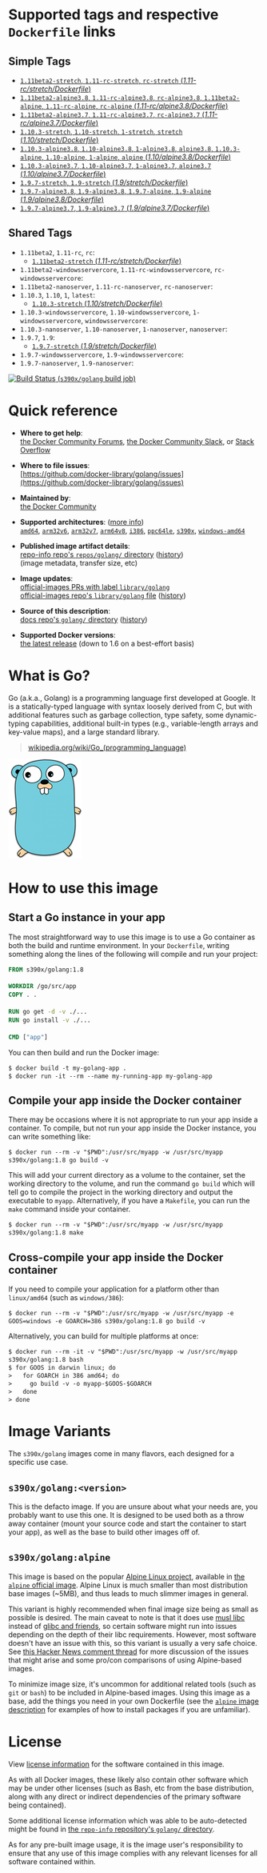 <!--

********************************************************************************

WARNING:

    DO NOT EDIT "golang/README.md"

    IT IS AUTO-GENERATED

    (from the other files in "golang/" combined with a set of templates)

********************************************************************************

-->

# Supported tags and respective `Dockerfile` links

## Simple Tags

-	[`1.11beta2-stretch`, `1.11-rc-stretch`, `rc-stretch` (*1.11-rc/stretch/Dockerfile*)](https://github.com/docker-library/golang/blob/9d80ad8bdf0abe15bdd3fbc77f92b17e69fe9284/1.11-rc/stretch/Dockerfile)
-	[`1.11beta2-alpine3.8`, `1.11-rc-alpine3.8`, `rc-alpine3.8`, `1.11beta2-alpine`, `1.11-rc-alpine`, `rc-alpine` (*1.11-rc/alpine3.8/Dockerfile*)](https://github.com/docker-library/golang/blob/9d80ad8bdf0abe15bdd3fbc77f92b17e69fe9284/1.11-rc/alpine3.8/Dockerfile)
-	[`1.11beta2-alpine3.7`, `1.11-rc-alpine3.7`, `rc-alpine3.7` (*1.11-rc/alpine3.7/Dockerfile*)](https://github.com/docker-library/golang/blob/9d80ad8bdf0abe15bdd3fbc77f92b17e69fe9284/1.11-rc/alpine3.7/Dockerfile)
-	[`1.10.3-stretch`, `1.10-stretch`, `1-stretch`, `stretch` (*1.10/stretch/Dockerfile*)](https://github.com/docker-library/golang/blob/fa0223eaa427188e0c70025f557d515129a9973f/1.10/stretch/Dockerfile)
-	[`1.10.3-alpine3.8`, `1.10-alpine3.8`, `1-alpine3.8`, `alpine3.8`, `1.10.3-alpine`, `1.10-alpine`, `1-alpine`, `alpine` (*1.10/alpine3.8/Dockerfile*)](https://github.com/docker-library/golang/blob/b7a4a48a142ef2ada9c5794ba054fd008656c779/1.10/alpine3.8/Dockerfile)
-	[`1.10.3-alpine3.7`, `1.10-alpine3.7`, `1-alpine3.7`, `alpine3.7` (*1.10/alpine3.7/Dockerfile*)](https://github.com/docker-library/golang/blob/fa0223eaa427188e0c70025f557d515129a9973f/1.10/alpine3.7/Dockerfile)
-	[`1.9.7-stretch`, `1.9-stretch` (*1.9/stretch/Dockerfile*)](https://github.com/docker-library/golang/blob/4e30a6bb9f410004a8ecd2336e589f441b7398ec/1.9/stretch/Dockerfile)
-	[`1.9.7-alpine3.8`, `1.9-alpine3.8`, `1.9.7-alpine`, `1.9-alpine` (*1.9/alpine3.8/Dockerfile*)](https://github.com/docker-library/golang/blob/b7a4a48a142ef2ada9c5794ba054fd008656c779/1.9/alpine3.8/Dockerfile)
-	[`1.9.7-alpine3.7`, `1.9-alpine3.7` (*1.9/alpine3.7/Dockerfile*)](https://github.com/docker-library/golang/blob/4e30a6bb9f410004a8ecd2336e589f441b7398ec/1.9/alpine3.7/Dockerfile)

## Shared Tags

-	`1.11beta2`, `1.11-rc`, `rc`:
	-	[`1.11beta2-stretch` (*1.11-rc/stretch/Dockerfile*)](https://github.com/docker-library/golang/blob/9d80ad8bdf0abe15bdd3fbc77f92b17e69fe9284/1.11-rc/stretch/Dockerfile)
-	`1.11beta2-windowsservercore`, `1.11-rc-windowsservercore`, `rc-windowsservercore`:
-	`1.11beta2-nanoserver`, `1.11-rc-nanoserver`, `rc-nanoserver`:
-	`1.10.3`, `1.10`, `1`, `latest`:
	-	[`1.10.3-stretch` (*1.10/stretch/Dockerfile*)](https://github.com/docker-library/golang/blob/fa0223eaa427188e0c70025f557d515129a9973f/1.10/stretch/Dockerfile)
-	`1.10.3-windowsservercore`, `1.10-windowsservercore`, `1-windowsservercore`, `windowsservercore`:
-	`1.10.3-nanoserver`, `1.10-nanoserver`, `1-nanoserver`, `nanoserver`:
-	`1.9.7`, `1.9`:
	-	[`1.9.7-stretch` (*1.9/stretch/Dockerfile*)](https://github.com/docker-library/golang/blob/4e30a6bb9f410004a8ecd2336e589f441b7398ec/1.9/stretch/Dockerfile)
-	`1.9.7-windowsservercore`, `1.9-windowsservercore`:
-	`1.9.7-nanoserver`, `1.9-nanoserver`:

[![Build Status](https://doi-janky.infosiftr.net/job/multiarch/job/s390x/job/golang/badge/icon) (`s390x/golang` build job)](https://doi-janky.infosiftr.net/job/multiarch/job/s390x/job/golang/)

# Quick reference

-	**Where to get help**:  
	[the Docker Community Forums](https://forums.docker.com/), [the Docker Community Slack](https://blog.docker.com/2016/11/introducing-docker-community-directory-docker-community-slack/), or [Stack Overflow](https://stackoverflow.com/search?tab=newest&q=docker)

-	**Where to file issues**:  
	[https://github.com/docker-library/golang/issues](https://github.com/docker-library/golang/issues)

-	**Maintained by**:  
	[the Docker Community](https://github.com/docker-library/golang)

-	**Supported architectures**: ([more info](https://github.com/docker-library/official-images#architectures-other-than-amd64))  
	[`amd64`](https://hub.docker.com/r/amd64/golang/), [`arm32v6`](https://hub.docker.com/r/arm32v6/golang/), [`arm32v7`](https://hub.docker.com/r/arm32v7/golang/), [`arm64v8`](https://hub.docker.com/r/arm64v8/golang/), [`i386`](https://hub.docker.com/r/i386/golang/), [`ppc64le`](https://hub.docker.com/r/ppc64le/golang/), [`s390x`](https://hub.docker.com/r/s390x/golang/), [`windows-amd64`](https://hub.docker.com/r/winamd64/golang/)

-	**Published image artifact details**:  
	[repo-info repo's `repos/golang/` directory](https://github.com/docker-library/repo-info/blob/master/repos/golang) ([history](https://github.com/docker-library/repo-info/commits/master/repos/golang))  
	(image metadata, transfer size, etc)

-	**Image updates**:  
	[official-images PRs with label `library/golang`](https://github.com/docker-library/official-images/pulls?q=label%3Alibrary%2Fgolang)  
	[official-images repo's `library/golang` file](https://github.com/docker-library/official-images/blob/master/library/golang) ([history](https://github.com/docker-library/official-images/commits/master/library/golang))

-	**Source of this description**:  
	[docs repo's `golang/` directory](https://github.com/docker-library/docs/tree/master/golang) ([history](https://github.com/docker-library/docs/commits/master/golang))

-	**Supported Docker versions**:  
	[the latest release](https://github.com/docker/docker-ce/releases/latest) (down to 1.6 on a best-effort basis)

# What is Go?

Go (a.k.a., Golang) is a programming language first developed at Google. It is a statically-typed language with syntax loosely derived from C, but with additional features such as garbage collection, type safety, some dynamic-typing capabilities, additional built-in types (e.g., variable-length arrays and key-value maps), and a large standard library.

> [wikipedia.org/wiki/Go_(programming_language)](http://en.wikipedia.org/wiki/Go_%28programming_language%29)

![logo](https://raw.githubusercontent.com/docker-library/docs/01c12653951b2fe592c1f93a13b4e289ada0e3a1/golang/logo.png)

# How to use this image

## Start a Go instance in your app

The most straightforward way to use this image is to use a Go container as both the build and runtime environment. In your `Dockerfile`, writing something along the lines of the following will compile and run your project:

```dockerfile
FROM s390x/golang:1.8

WORKDIR /go/src/app
COPY . .

RUN go get -d -v ./...
RUN go install -v ./...

CMD ["app"]
```

You can then build and run the Docker image:

```console
$ docker build -t my-golang-app .
$ docker run -it --rm --name my-running-app my-golang-app
```

## Compile your app inside the Docker container

There may be occasions where it is not appropriate to run your app inside a container. To compile, but not run your app inside the Docker instance, you can write something like:

```console
$ docker run --rm -v "$PWD":/usr/src/myapp -w /usr/src/myapp s390x/golang:1.8 go build -v
```

This will add your current directory as a volume to the container, set the working directory to the volume, and run the command `go build` which will tell go to compile the project in the working directory and output the executable to `myapp`. Alternatively, if you have a `Makefile`, you can run the `make` command inside your container.

```console
$ docker run --rm -v "$PWD":/usr/src/myapp -w /usr/src/myapp s390x/golang:1.8 make
```

## Cross-compile your app inside the Docker container

If you need to compile your application for a platform other than `linux/amd64` (such as `windows/386`):

```console
$ docker run --rm -v "$PWD":/usr/src/myapp -w /usr/src/myapp -e GOOS=windows -e GOARCH=386 s390x/golang:1.8 go build -v
```

Alternatively, you can build for multiple platforms at once:

```console
$ docker run --rm -it -v "$PWD":/usr/src/myapp -w /usr/src/myapp s390x/golang:1.8 bash
$ for GOOS in darwin linux; do
>   for GOARCH in 386 amd64; do
>     go build -v -o myapp-$GOOS-$GOARCH
>   done
> done
```

# Image Variants

The `s390x/golang` images come in many flavors, each designed for a specific use case.

## `s390x/golang:<version>`

This is the defacto image. If you are unsure about what your needs are, you probably want to use this one. It is designed to be used both as a throw away container (mount your source code and start the container to start your app), as well as the base to build other images off of.

## `s390x/golang:alpine`

This image is based on the popular [Alpine Linux project](http://alpinelinux.org), available in [the `alpine` official image](https://hub.docker.com/_/alpine). Alpine Linux is much smaller than most distribution base images (~5MB), and thus leads to much slimmer images in general.

This variant is highly recommended when final image size being as small as possible is desired. The main caveat to note is that it does use [musl libc](http://www.musl-libc.org) instead of [glibc and friends](http://www.etalabs.net/compare_libcs.html), so certain software might run into issues depending on the depth of their libc requirements. However, most software doesn't have an issue with this, so this variant is usually a very safe choice. See [this Hacker News comment thread](https://news.ycombinator.com/item?id=10782897) for more discussion of the issues that might arise and some pro/con comparisons of using Alpine-based images.

To minimize image size, it's uncommon for additional related tools (such as `git` or `bash`) to be included in Alpine-based images. Using this image as a base, add the things you need in your own Dockerfile (see the [`alpine` image description](https://hub.docker.com/_/alpine/) for examples of how to install packages if you are unfamiliar).

# License

View [license information](http://golang.org/LICENSE) for the software contained in this image.

As with all Docker images, these likely also contain other software which may be under other licenses (such as Bash, etc from the base distribution, along with any direct or indirect dependencies of the primary software being contained).

Some additional license information which was able to be auto-detected might be found in [the `repo-info` repository's `golang/` directory](https://github.com/docker-library/repo-info/tree/master/repos/golang).

As for any pre-built image usage, it is the image user's responsibility to ensure that any use of this image complies with any relevant licenses for all software contained within.
